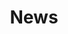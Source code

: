 ---
layout: news
title: News
permalink: /information/news/
order: "45" # pending to decide
subnav: true # pending to decide
pagination: 
  enabled: "true"
  category: news
blocks_before:
  - layout: "image"
    image: /assets/images/banner/banner-contactus.jpg
---
